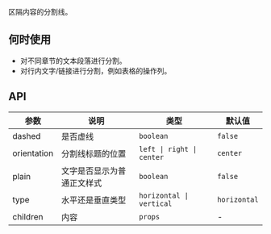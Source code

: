 区隔内容的分割线。

## 何时使用

- 对不同章节的文本段落进行分割。
- 对行内文字/链接进行分割，例如表格的操作列。

## API

| 参数        | 说明                       | 类型                      | 默认值       |
| ----------- | -------------------------- | ------------------------- | ------------ |
| dashed      | 是否虚线                   | `boolean`                 | `false`      |
| orientation | 分割线标题的位置           | `left \| right \| center` | `center`     |
| plain       | 文字是否显示为普通正文样式 | `boolean`                 | `false`      |
| type        | 水平还是垂直类型           | `horizontal \| vertical`  | `horizontal` |
| children    | 内容                       | `props`                   | -            |
